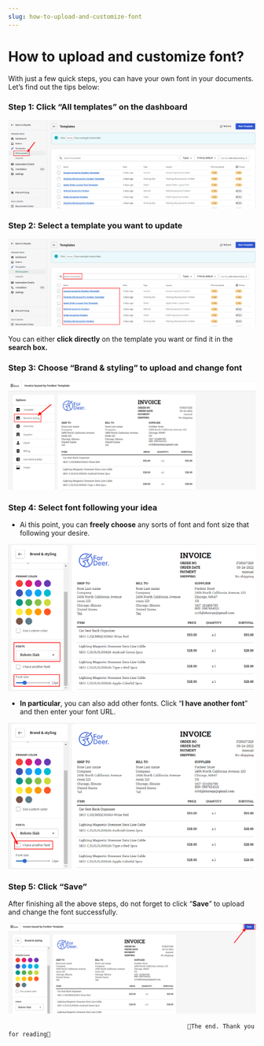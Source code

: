 ```yaml
---
slug: how-to-upload-and-customize-font
---
```

# How to upload and customize font?

With just a few quick steps, you can have your own font in your documents. Let’s find out the tips below:

### Step 1: Click “All templates” on the dashboard

![1.png](How%20to%20upload%20and%20customize%20font%200b6fa7d8dea14bd99d61ee20d93e0393/1.png)

### Step 2: Select a template you want to update

![2.png](How%20to%20upload%20and%20customize%20font%200b6fa7d8dea14bd99d61ee20d93e0393/2.png)

You can either **click directly** on the template you want or find it in the **search box.**

### Step 3: Choose “Brand & styling” to upload and change font

![1.png](How%20to%20upload%20and%20customize%20font%200b6fa7d8dea14bd99d61ee20d93e0393/1%201.png)

### Step 4: Select font following your idea

- Ai this point, you can **freely choose** any sorts of font and font size that following your desire.

![2.png](How%20to%20upload%20and%20customize%20font%200b6fa7d8dea14bd99d61ee20d93e0393/2%201.png)

- **In particular**, you can also add other fonts. Click “**I have another font**” and then enter your font URL.

![3.png](How%20to%20upload%20and%20customize%20font%200b6fa7d8dea14bd99d61ee20d93e0393/3.png)

### Step 5: Click “Save”

After finishing all the above steps, do not forget to click “**Save**” to upload and change the font successfully.

![4.png](How%20to%20upload%20and%20customize%20font%200b6fa7d8dea14bd99d61ee20d93e0393/4.png)

                                                       🥰The end. Thank you for reading🥰
